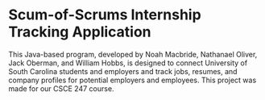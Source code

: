 # Scum-of-Scrums Internship Tracking Application
This Java-based program, developed by Noah Macbride, Nathanael Oliver, Jack Oberman, and William Hobbs, is designed to connect University of South Carolina students and employers and track jobs, resumes, and company profiles for potential employers and employees. This project was made for our CSCE 247 course.
